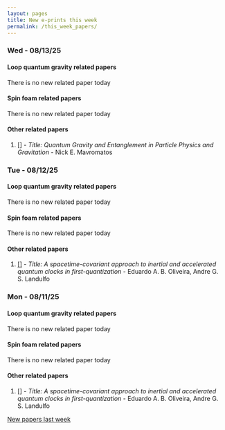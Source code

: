 ```yaml
---
layout: pages
title: New e-prints this week
permalink: /this_week_papers/
---
```




### Wed - 08/13/25

#### Loop quantum gravity related papers

There is no new related paper today 

#### Spin foam related papers

There is no new related paper today 



#### Other related papers

1. [[]](https://arxiv.org/abs/) - *Title:
          Quantum Gravity and Entanglement in Particle Physics and Gravitation* - Nick E. Mavromatos



### Tue - 08/12/25

#### Loop quantum gravity related papers

There is no new related paper today 

#### Spin foam related papers

There is no new related paper today 



#### Other related papers

1. [[]](https://arxiv.org/abs/) - *Title:
          A spacetime-covariant approach to inertial and accelerated quantum clocks in first-quantization* - Eduardo A. B. Oliveira, Andre G. S. Landulfo



### Mon - 08/11/25

#### Loop quantum gravity related papers

There is no new related paper today 

#### Spin foam related papers

There is no new related paper today 



#### Other related papers

1. [[]](https://arxiv.org/abs/) - *Title:
          A spacetime-covariant approach to inertial and accelerated quantum clocks in first-quantization* - Eduardo A. B. Oliveira, Andre G. S. Landulfo






[New papers last week]({{site.url}}/archived/weekly/pre-prints/2025/08/11/archived_weekly_papers.html)